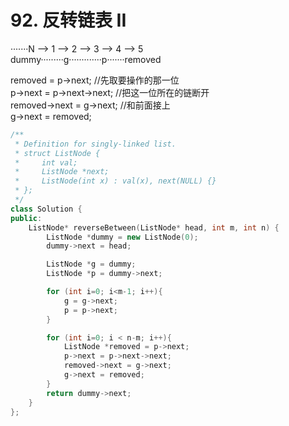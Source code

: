 # 92. 反转链表 II

·······N ——> 1 ——> 2 ——> 3 ——> 4 ——> 5  
dummy·········g·············p·······removed  

removed = p->next;  //先取要操作的那一位  
p->next = p->next->next;  //把这一位所在的链断开  
removed->next = g->next;  //和前面接上  
g->next = removed;  
````CPP
/**
 * Definition for singly-linked list.
 * struct ListNode {
 *     int val;
 *     ListNode *next;
 *     ListNode(int x) : val(x), next(NULL) {}
 * };
 */
class Solution {
public:
    ListNode* reverseBetween(ListNode* head, int m, int n) {
        ListNode *dummy = new ListNode(0);
        dummy->next = head;

        ListNode *g = dummy;
        ListNode *p = dummy->next;

        for (int i=0; i<m-1; i++){
            g = g->next;
            p = p->next;
        }

        for (int i=0; i < n-m; i++){
            ListNode *removed = p->next;
            p->next = p->next->next;
            removed->next = g->next;
            g->next = removed;
        }
        return dummy->next;
    }
};
````
